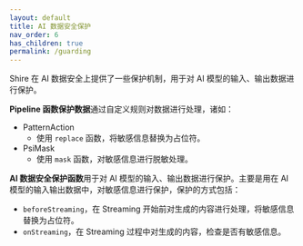 ```yaml
---
layout: default
title: AI 数据安全保护
nav_order: 6
has_children: true
permalink: /guarding
---
```


Shire 在 AI 数据安全上提供了一些保护机制，用于对 AI 模型的输入、输出数据进行保护。

**Pipeline 函数保护数据**通过自定义规则对数据进行处理，诸如：

- PatternAction
  - 使用 `replace` 函数，将敏感信息替换为占位符。
- PsiMask
  - 使用 `mask` 函数，对敏感信息进行脱敏处理。

**AI 数据安全保护函数**用于对 AI 模型的输入、输出数据进行保护。主要是用在 AI 模型的输入输出数据中，对敏感信息进行保护，保护的方式包括：

- `beforeStreaming`，在 Streaming 开始前对生成的内容进行处理，将敏感信息替换为占位符。
- `onStreaming`，在 Streaming 过程中对生成的内容，检查是否有敏感信息。


